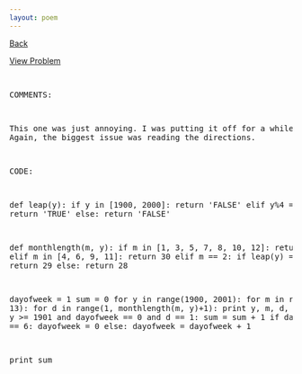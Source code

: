 ```yaml
---
layout: poem
---
```



<html><head><title>Euler - Problem 19</title>
<script type="text/javascript">

  var _gaq = _gaq || [];
  _gaq.push(['_setAccount', 'UA-16960753-5']);
  _gaq.push(['_trackPageview']);

  (function() {
    var ga = document.createElement('script'); ga.type = 'text/javascript'; ga.async = true;
    ga.src = ('https:' == document.location.protocol ? 'https://ssl' : 'http://www') + '.google-analytics.com/ga.js';
    var s = document.getElementsByTagName('script')[0]; s.parentNode.insertBefore(ga, s);
  })();

</script></head><body><p><a href="../index.html">Back</a></p>
<p><a href="http://projecteuler.net/problem=19" target="_blank">View Problem</a></p>
<pre>

COMMENTS:

This one was just annoying. I was putting it off for a while too. Again, the biggest issue was reading the 
directions.


CODE:

def leap(y):
	if y in [1900, 2000]: return 'FALSE'
	elif y%4 == 0: return 'TRUE'
	else: return 'FALSE'
	
def monthlength(m, y):
	if m in [1, 3, 5, 7, 8, 10, 12]: return 31
	elif m in [4, 6, 9, 11]: return 30
	elif m == 2:
		if leap(y) == 'TRUE': return 29
		else: return 28

dayofweek = 1
sum = 0
for y in range(1900, 2001):
	for m in range(1, 13):
		for d in range(1, monthlength(m, y)+1):
			print y, m, d, dayofweek
			if y >= 1901 and dayofweek == 0 and d == 1:
				sum = sum + 1
			if dayofweek == 6: dayofweek = 0
			else: dayofweek = dayofweek + 1

print sum


</pre></body></html>
